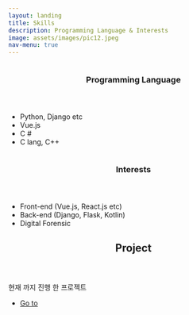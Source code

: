 ```yaml
---
layout: landing
title: Skills
description: Programming Language & Interests
image: assets/images/pic12.jpeg
nav-menu: true
---
```



<!-- Main -->
<div id="main">

<!-- Two -->
<section id="two" class="spotlights">
	<section>
		<a class="image">
			<img src="{% link assets/images/pic08.jpg %}" alt="" data-position="center center" />
		</a>
		<div class="content">
			<div class="inner">
				<header class="major">
					<h3>Programming Language</h3>
				</header>
				<ul>
				    <li>Python, Django etc</li>
				    <li>Vue.js</li>
				    <li>C #</li>
				    <li>C lang, C++</li>
				</ul>
			</div>
		</div>
	</section>
	<section>
		<a href="generic.html" class="image">
			<img src="{% link assets/images/pic09.jpg %}" alt="" data-position="top center" />
		</a>
		<div class="content">
			<div class="inner">
				<header class="major">
					<h3>Interests</h3>
				</header>
				<ul>
				    <li>Front-end (Vue.js, React.js etc)</li>
                    <li>Back-end (Django, Flask, Kotlin)</li>
                	<li>Digital Forensic</li>
                </ul>
			</div>
		</div>
	</section>
	<section id="three">
    	<div class="inner">
    		<header class="major">
    			<h2>Project</h2>
    		</header>
    		<p>현재 까지 진행 한 프로젝트</p>
    		<ul class="actions">
    			<li><a href="#" class="button next">Go to</a></li>
    		</ul>
    	</div>
    </section>
</section>
</div>
